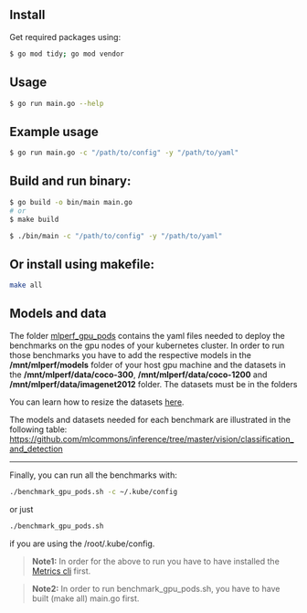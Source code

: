 ## Install
Get required packages using:
``` bash
$ go mod tidy; go mod vendor
```

## Usage
``` bash
$ go run main.go --help
```

## Example usage
``` bash
$ go run main.go -c "/path/to/config" -y "/path/to/yaml"
```

## Build and run binary:
``` bash
$ go build -o bin/main main.go
# or
$ make build

$ ./bin/main -c "/path/to/config" -y "/path/to/yaml"
```

## Or install using makefile:
``` bash
make all
```

## Models and data

The folder [mlperf_gpu_pods](https://github.com/aferikoglou/mlab-k8s-cluster-setup/tree/main/benchmarks/mlpref_gpu_pods) contains the yaml files needed to deploy the benchmarks on the gpu nodes of your kubernetes cluster. In order to run those benchmarks you have to add the respective models in the **/mnt/mlperf/models** folder of your host gpu machine and the datasets in the **/mnt/mlperf/data/coco-300**, **/mnt/mlperf/data/coco-1200** and **/mnt/mlperf/data/imagenet2012** folder. The  datasets must be in the folders

You can learn how to resize the datasets [here](https://github.com/mlcommons/inference/tree/master/vision/classification_and_detection#prepare-the-coco-dataset).

The models and datasets needed for each benchmark are illustrated in the following table: https://github.com/mlcommons/inference/tree/master/vision/classification_and_detection

---
Finally, you can run all the benchmarks with:
``` bash
./benchmark_gpu_pods.sh -c ~/.kube/config
```
or just
``` bash
./benchmark_gpu_pods.sh
```
if you are using the /root/.kube/config.

> **Note1:** In order for the above to run you have to have installed the [Metrics cli](https://github.com/aferikoglou/mlab-k8s-cluster-setup/tree/main/prom_metrics_cli) first.

> **Note2:** In order to run benchmark_gpu_pods.sh, you have to have built (make all) main.go first.
